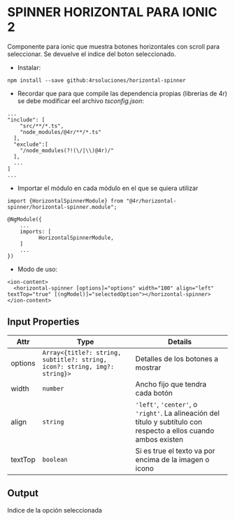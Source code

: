 # SPINNER HORIZONTAL PARA IONIC 2

Componente para ionic que muestra botones horizontales con scroll para seleccionar. Se devuelve el indice del boton seleccionado.

- Instalar:

```
npm install --save github:4rsoluciones/horizontal-spinner
```

- Recordar que para que compile las dependencia propias (librerías de 4r) se debe modificar eel archivo *tsconfig.json*:
```
...
"include": [
    "src/**/*.ts",
    "node_modules/@4r/**/*.ts"
  ],
  "exclude":[
    "/node_modules(?!(\/|\\)@4r)/"
  ],
  ...
]
...
```

- Importar el módulo en cada módulo en el que se quiera utilizar

```
import {HorizontalSpinnerModule} from "@4r/horizontal-spinner/horizontal-spinner.module";

@NgModule({
	...
    imports: [
		  HorizontalSpinnerModule,
    ]
	...
})
```

- Modo de uso:

```
<ion-content>
  <horizontal-spinner [options]="options" width="100" align="left" textTop="true" [(ngModel)]="selectedOption"></horizontal-spinner>
</ion-content>
```

## Input Properties

Attr | Type | Details
--- | --- | ---
options | `Array<{title?: string, subtitle?: string, icon?: string, img?: string}>` | Detalles de los botones a mostrar
width | `number` | Ancho fijo que tendra cada botón
align | `string` | `'left'`, `'center'`, o `'right'`. La alineación del título y subtítulo con respecto a ellos cuando ambos existen
textTop | `boolean` | Si es true el texto va por encima de la imagen o icono

## Output
Indice de la opción seleccionada
